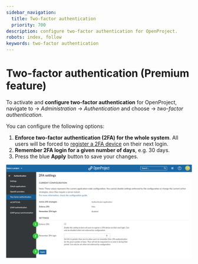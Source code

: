 ```yaml
---
sidebar_navigation:
  title: Two-factor authentication
  priority: 700
description: configure two-factor authentication for OpenProject.
robots: index, follow
keywords: two-factor authentication
---
```

# Two-factor authentication (Premium feature)

To activate and **configure two-factor authentication** for OpenProject, navigate to -> *Administration* -> *Authentication* and choose -> *two-factor authentication*.

You can configure the following options:

1. **Enforce two-factor authentication (2FA) for the whole system**. All users will be forced to [register a 2FA device](../../../getting-started/my-account/#two-factor-authentication-premium-feature) on their next login.
2. **Remember 2FA login for a given number of days**, e.g. 30 days.
3. Press the blue **Apply** button to save your changes.

![Sys-admin-authentication-two-factor-authentication](Sys-admin-authentication-two-factor-authentication.png)